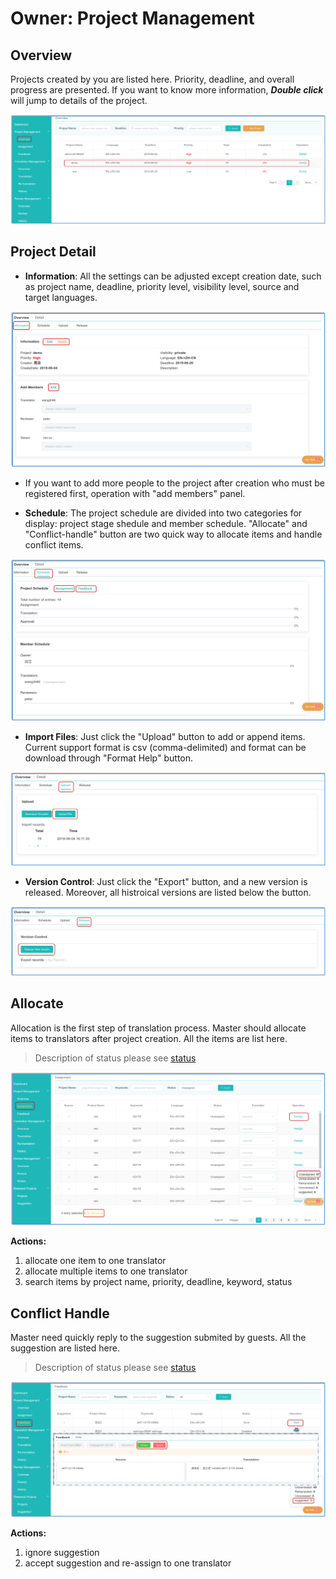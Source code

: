 # Owner: Project Management

<span id='master'></span>

## Overview

Projects created by you are listed here. Priority, deadline, and overall progress are presented. If you want to know more information, _**Double click**_ will jump to details of the project.

![](/assets/project_management.overview.png)

## Project Detail

- **Information**: All the settings can be adjusted except creation date, such as project name, deadline, priority level, visibility level, source and target languages. 

![](/assets/project_management.overview.information.png)

  - If you want to add more people to the project after creation who must be registered first, operation with "add members" panel. 
      
- **Schedule**: The project schedule are divided into two categories for display: project stage shedule and member schedule. "Allocate" and "Conflict-handle" button are two quick way to allocate items and handle conflict items.

![](/assets/project_management.schedule.png)

- **Import Files**: Just click the "Upload" button to add or append items. Current support format is csv (comma-delimited) and format can be download through "Format Help" button.

![](/assets/project_management.upload.png)

- **Version Control**: Just click the "Export" button, and a new version is released. Moreover, all histroical versions are listed below the button.

![](/assets/project_management.release.png)

## Allocate

Allocation is the first step of translation process. Master should allocate items to translators after project creation. All the items are list here.

> Description of status please see [status](../glossary.md#status)

![](/assets/project_management.assignment.png)

**Actions:**
1. allocate one item to one translator
2. allocate multiple items to one translator
3. search items by project name, priority, deadline, keyword, status
 
## Conflict Handle

Master need quickly reply to the suggestion submited by guests. All the suggestion are listed here.

> Description of status please see [status](../glossary.md#status)

![](/assets/project_management.feedback.png)

**Actions:**
1. ignore suggestion
2. accept suggestion and re-assign to one translator

